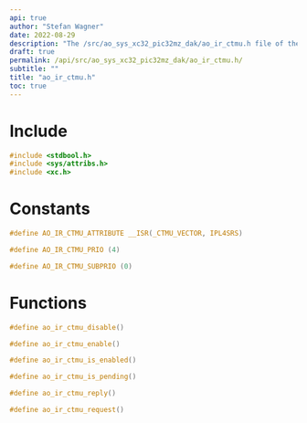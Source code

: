 ```yaml
---
api: true
author: "Stefan Wagner"
date: 2022-08-29
description: "The /src/ao_sys_xc32_pic32mz_dak/ao_ir_ctmu.h file of the ao real-time operating system."
draft: true
permalink: /api/src/ao_sys_xc32_pic32mz_dak/ao_ir_ctmu.h/
subtitle: ""
title: "ao_ir_ctmu.h"
toc: true
---
```


# Include

```c
#include <stdbool.h>
#include <sys/attribs.h>
#include <xc.h>
```

# Constants

```c
#define AO_IR_CTMU_ATTRIBUTE __ISR(_CTMU_VECTOR, IPL4SRS)
```

```c
#define AO_IR_CTMU_PRIO (4)
```

```c
#define AO_IR_CTMU_SUBPRIO (0)
```

# Functions

```c
#define ao_ir_ctmu_disable()
```

```c
#define ao_ir_ctmu_enable()
```

```c
#define ao_ir_ctmu_is_enabled()
```

```c
#define ao_ir_ctmu_is_pending()
```

```c
#define ao_ir_ctmu_reply()
```

```c
#define ao_ir_ctmu_request()
```


